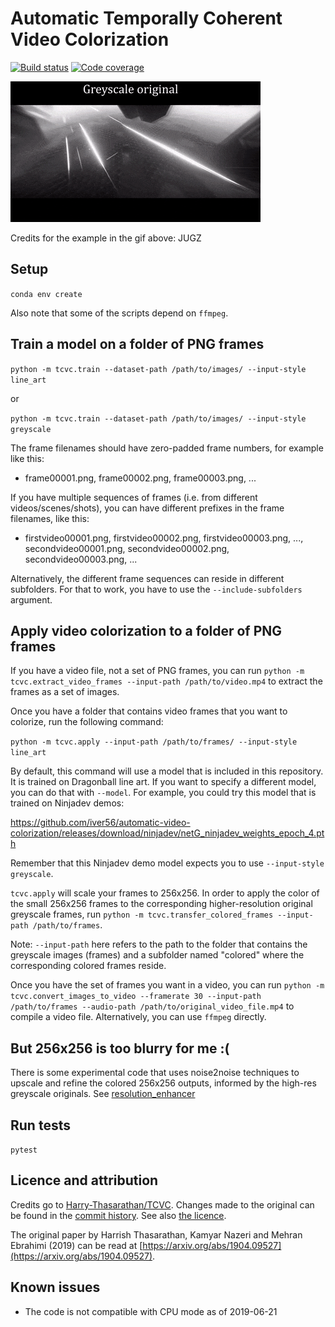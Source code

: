 # Automatic Temporally Coherent Video Colorization

[![Build status](https://img.shields.io/circleci/project/github/iver56/automatic-video-colorization/master.svg)](https://circleci.com/gh/iver56/automatic-video-colorization) [![Code coverage](https://img.shields.io/codecov/c/github/iver56/automatic-video-colorization/master.svg)](https://codecov.io/gh/iver56/automatic-video-colorization)

[![Geometry Gods by JUGZ, original greyscale vs. colorized](demo.gif)](https://www.youtube.com/watch?v=A_xO_jAvyIE)

Credits for the example in the gif above: JUGZ

## Setup

`conda env create`

Also note that some of the scripts depend on `ffmpeg`.

## Train a model on a folder of PNG frames

`python -m tcvc.train --dataset-path /path/to/images/ --input-style line_art`

or

`python -m tcvc.train --dataset-path /path/to/images/ --input-style greyscale`


The frame filenames should have zero-padded frame numbers, for example like this:

* frame00001.png, frame00002.png, frame00003.png, ...

If you have multiple sequences of frames (i.e. from different videos/scenes/shots), you can have different prefixes in the frame filenames, like this:
* firstvideo00001.png, firstvideo00002.png, firstvideo00003.png, ..., secondvideo00001.png, secondvideo00002.png, secondvideo00003.png, ...

Alternatively, the different frame sequences can reside in different subfolders. For that to work, you have to use the `--include-subfolders` argument.

## Apply video colorization to a folder of PNG frames

If you have a video file, not a set of PNG frames, you can run `python -m tcvc.extract_video_frames --input-path /path/to/video.mp4` to extract the frames as a set of images.

Once you have a folder that contains video frames that you want to colorize, run the following command:

`python -m tcvc.apply --input-path /path/to/frames/ --input-style line_art`

By default, this command will use a model that is included in this repository. It is trained on Dragonball line art. If you want to specify a different model, you can do that with `--model`. For example, you could try this model that is trained on Ninjadev demos:

https://github.com/iver56/automatic-video-colorization/releases/download/ninjadev/netG_ninjadev_weights_epoch_4.pth

Remember that this Ninjadev demo model expects you to use `--input-style greyscale`.

`tcvc.apply` will scale your frames to 256x256. In order to apply the color of the small 256x256 frames to the corresponding higher-resolution original greyscale frames, run `python -m tcvc.transfer_colored_frames --input-path /path/to/frames`.

Note: `--input-path` here refers to the path to the folder that contains the greyscale images (frames) and a subfolder named "colored" where the corresponding colored frames reside.

Once you have the set of frames you want in a video, you can run `python -m tcvc.convert_images_to_video --framerate 30 --input-path /path/to/frames --audio-path /path/to/original_video_file.mp4` to compile a video file. Alternatively, you can use `ffmpeg` directly.

## But 256x256 is too blurry for me :(

There is some experimental code that uses noise2noise techniques to upscale and refine the colored 256x256 outputs, informed by the high-res greyscale originals. See [resolution_enhancer](https://github.com/iver56/automatic-video-colorization/tree/master/resolution_enhancer)

## Run tests

`pytest`

## Licence and attribution

Credits go to [Harry-Thasarathan/TCVC](https://github.com/Harry-Thasarathan/TCVC). Changes made to the original can be found in the [commit history](https://github.com/iver56/automatic-video-colorization/commits/master). See also [the licence](https://github.com/iver56/automatic-video-colorization/blob/master/LICENCE.md).

The original paper by Harrish Thasarathan, Kamyar Nazeri and Mehran Ebrahimi (2019) can be read at [https://arxiv.org/abs/1904.09527](https://arxiv.org/abs/1904.09527).

## Known issues

* The code is not compatible with CPU mode as of 2019-06-21
